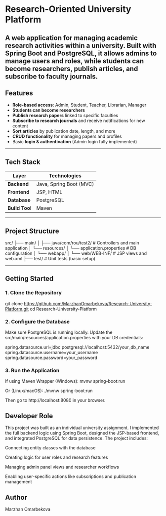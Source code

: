 # Research-Oriented University Platform

A web application for managing academic research activities within a university. Built with Spring Boot and PostgreSQL, it allows admins to manage users and roles, while students can become researchers, publish articles, and subscribe to faculty journals.
---

##  Features

- **Role-based access**: Admin, Student, Teacher, Librarian, Manager  
- **Students can become researchers**  
- **Publish research papers** linked to specific faculties  
- **Subscribe to research journals** and receive notifications for new content  
- **Sort articles** by publication date, length, and more  
- **CRUD functionality** for managing papers and profiles  
- Basic **login & authentication** (Admin login fully implemented)

---

## Tech Stack

| Layer        | Technologies                      |
|--------------|-----------------------------------|
| **Backend**  | Java, Spring Boot (MVC)           |
| **Frontend** | JSP, HTML                         |
| **Database** | PostgreSQL                        |
| **Build Tool** | Maven                           |

---

## Project Structure
src/
├── main/
│ ├── java/com/rou/test2/ # Controllers and main application
│ └── resources/
│ └── application.properties # DB configuration
│ └── webapp/
│ └── web/WEB-INF/ # JSP views and web.xml
├── test/ # Unit tests (basic setup)

---

##  Getting Started

### 1. Clone the Repository

git clone https://github.com/MarzhanOmarbekova/Research-University-Platform.git
cd Research-University-Platform

### 2. Configure the Database
Make sure PostgreSQL is running locally.
Update the src/main/resources/application.properties with your DB credentials:

spring.datasource.url=jdbc:postgresql://localhost:5432/your_db_name
spring.datasource.username=your_username
spring.datasource.password=your_password


### 3. Run the Application
If using Maven Wrapper (Windows):
mvnw spring-boot:run

Or (Linux/macOS):
./mvnw spring-boot:run

Then go to http://localhost:8080 in your browser.

## Developer Role
This project was built as an individual university assignment. I implemented the full backend logic using Spring Boot, designed the JSP-based frontend, and integrated PostgreSQL for data persistence. The project includes:

Connecting entity classes with the database

Creating logic for user roles and research features

Managing admin panel views and researcher workflows

Enabling user-specific actions like subscriptions and publication management

## Author
Marzhan Omarbekova
